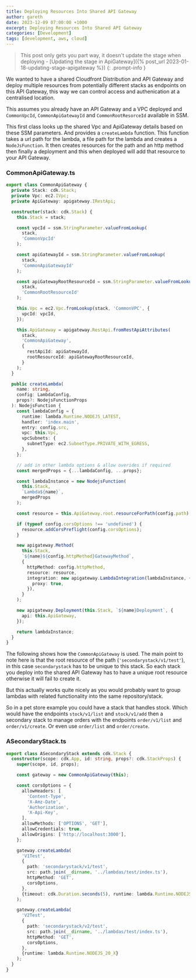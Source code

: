 ```yaml
---
title: Deploying Resources Into Shared API Gateway
author: gareth
date: 2023-12-09 07:00:00 +1000
excerpt: Deploying Resources Into Shared API Gateway
categories: [Development]
tags: [development, aws, cloud]
---
```


> This post only gets you part way, it doesn't update the stage when deploying - [Updating the stage in ApiGateway]({% post_url 2023-01-18-updating-stage-apigateway %})
{: .prompt-info }

We wanted to have a shared Cloudfront Distribution and API Gateway and deploy multiple resources from potentially different stacks as endpoints on this API Gateway, this way we can control access and authenication at a centralised location.

This assumes you already have an API Gateway and a VPC deployed and `CommonVpcId`, `CommonApiGatewayId` and `CommonRootResorceId` available in SSM.

This first class looks up the shared Vpc and ApiGateway details based on these SSM parameters. And provides a `createLambda` function. This function takes a url path for the lambda, a file path for the lambda and creates a `NodeJsFunction`. It then creates resources for the path and an http method then finally a deployment and this when deployed will add that resource to your API Gateway.

### CommonApiGateway.ts
```typescript
export class CommonApiGateway {
  private Stack: cdk.Stack;
  private Vpc: ec2.IVpc;
  private ApiGateway: apigateway.IRestApi;

  constructor(stack: cdk.Stack) {
    this.Stack = stack;

    const vpcId = ssm.StringParameter.valueFromLookup(
      stack,
      'CommonVpcId'
    );

    const apiGatewayId = ssm.StringParameter.valueFromLookup(
      stack,
      'CommonApiGatewayId'
    );

    const apiGatewayRootResourceId = ssm.StringParameter.valueFromLookup(
      stack,
      'CommonRootResourceId'
    );

    this.Vpc = ec2.Vpc.fromLookup(stack, 'CommonVPC', {
      vpcId: vpcId,
    });

    this.ApiGateway = apigateway.RestApi.fromRestApiAttributes(
      stack,
      'CommonApiGateway',
      {
        restApiId: apiGatewayId,
        rootResourceId: apiGatewayRootResourceId,
      }
    );
  }

  public createLambda(
    name: string,
    config: LambdaConfig,
    props?: NodejsFunctionProps
  ): NodejsFunction {
    const lambdaConfig = {
      runtime: lambda.Runtime.NODEJS_LATEST,
      handler: 'index.main',
      entry: config.src,
      vpc: this.Vpc,
      vpcSubnets: {
        subnetType: ec2.SubnetType.PRIVATE_WITH_EGRESS,
      },
    };

    // add in other lambda options & allow overides if required
    const mergedProps = {...lambdaConfig, ...props};

    const lambdaInstance = new NodejsFunction(
      this.Stack,
      `Lambda${name}`,
      mergedProps
    );

    const resource = this.ApiGateway.root.resourceForPath(config.path);

    if (typeof config.corsOptions !== 'undefined') {
      resource.addCorsPreflight(config.corsOptions);
    }

    new apigateway.Method(
      this.Stack,
      `${name}${config.httpMethod}GatewayMethod`,
      {
        httpMethod: config.httpMethod,
        resource: resource,
        integration: new apigateway.LambdaIntegration(lambdaInstance, {
          proxy: true,
        }),
      }
    );

    new apigateway.Deployment(this.Stack, `${name}Deployment`, {
      api: this.ApiGateway,
    });

    return lambdaInstance;
  }
}

```

The following shows how the `CommonApiGateway` is used. The main point to note here is that the root resource of the path (`'secondarystack/v1/test'`), in this case `secondarystack` has to be unique to this stack. So each stack you deploy into the shared API Gateway has to have a unique root resource otherwise it will fail to create it.

But this actually works quite nicely as you would probably want to group lambdas with related functionality into the same repository/stack.

So in a pet store example you could have a stack that handles stock. Which would have the endpoints `stock/v1/list` and `stock/v1/add` then a secondary stack to manage orders with the endpoints `order/v1/list` and `order/v1/create`. Or even use `order/list` and `order/create`.


### ASecondaryStack.ts
```typescript
export class ASecondaryStack extends cdk.Stack {
  constructor(scope: cdk.App, id: string, props?: cdk.StackProps) {
    super(scope, id, props);

    const gateway = new CommonApiGateway(this);

    const corsOptions = {
      allowHeaders: [
        'Content-Type',
        'X-Amz-Date',
        'Authorization',
        'X-Api-Key',
      ],
      allowMethods: ['OPTIONS', 'GET'],
      allowCredentials: true,
      allowOrigins: ['http://localhost:3000'],
    };

    gateway.createLambda(
      'V1Test',
      {
        path: 'secondarystack/v1/test',
        src: path.join(__dirname, '../lambdas/test/index.ts'),
        httpMethod: 'GET',
        corsOptions,
      },
      {timeout: cdk.Duration.seconds(5), runtime: lambda.Runtime.NODEJS_20_X}
    );

    gateway.createLambda(
      'V2Test',
      {
        path: 'secondarystack/v2/test',
        src: path.join(__dirname, '../lambdas/test/index.ts'),
        httpMethod: 'GET',
        corsOptions,
      },
      {runtime: lambda.Runtime.NODEJS_20_X}
    );
  }
}

```
